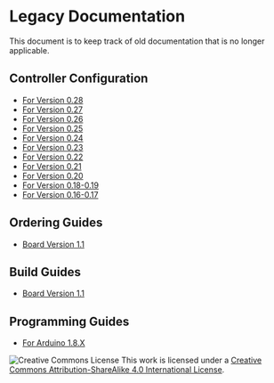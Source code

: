 # Legacy Documentation

This document is to keep track of old documentation that is no longer applicable.

## Controller Configuration

* [For Version 0.28](https://github.com/pokeimon/PhobGCC-doc/blob/main/For_Users/Phob_Calibration_Guide_v0.28.md)
* [For Version 0.27](https://github.com/pokeimon/PhobGCC-doc/blob/main/For_Users/Phob_Calibration_Guide_v0.27.md)
* [For Version 0.26](https://github.com/pokeimon/PhobGCC-doc/blob/main/For_Users/Phob_Calibration_Guide_v0.26.md)
* [For Version 0.25](https://github.com/pokeimon/PhobGCC-doc/blob/main/For_Users/Phob_Calibration_Guide_v0.25.md)
* [For Version 0.24](https://github.com/pokeimon/PhobGCC-doc/blob/main/For_Users/Phob_Calibration_Guide_v0.24.md)
* [For Version 0.23](https://github.com/pokeimon/PhobGCC-doc/blob/main/For_Users/Phob_Calibration_Guide_v0.23.md)
* [For Version 0.22](https://github.com/pokeimon/PhobGCC-doc/blob/main/For_Users/Phob_Calibration_Guide_v0.22.md)
* [For Version 0.21](https://github.com/pokeimon/PhobGCC-doc/blob/main/For_Users/Phob_Calibration_Guide_v0.21.md)
* [For Version 0.20](https://github.com/pokeimon/PhobGCC-doc/blob/main/For_Users/Phob_Calibration_Guide_v0.20.md)
* [For Version 0.18-0.19](https://docs.google.com/document/d/1tICHkeWHWOi87ebddIgM1hSR2AaJqE-wSA17Wzhi0u0/edit?usp=sharing)
* [For Version 0.16-0.17](https://docs.google.com/document/d/11UUmMImXMPYMJ9wzESQMvJrMNCCeWAxyutiNewseW9k/edit?usp=sharing)

## Ordering Guides

* [Board Version 1.1](https://docs.google.com/presentation/d/1JxY79lkCj4QdBnbAxH9PvyXZGDKAvMpFpukHwAc2s3c/edit?usp=sharing)

## Build Guides

* [Board Version 1.1](https://docs.google.com/presentation/d/1Awil69v7xDhX-VOdLnVhseILLCY89gFpTTAPPEig6E4/edit?usp=sharing)

## Programming Guides

* [For Arduino 1.8.X](https://docs.google.com/presentation/d/1Ota8R95K1-LR34Re3XB7BIb7ZzgtDM_iaknYH9k8yRQ/edit#slide=id.p)

![Creative Commons License](https://i.creativecommons.org/l/by-sa/4.0/88x31.png)
This work is licensed under a [Creative Commons Attribution-ShareAlike 4.0 International License](http://creativecommons.org/licenses/by-sa/4.0/).

